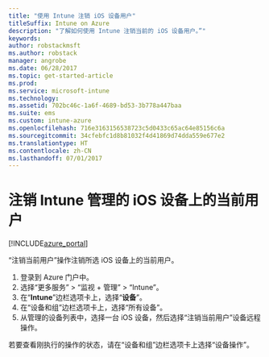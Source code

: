 ```yaml
---
title: "使用 Intune 注销 iOS 设备用户"
titleSuffix: Intune on Azure
description: "了解如何使用 Intune 注销当前的 iOS 设备用户。”"
keywords: 
author: robstackmsft
ms.author: robstack
manager: angrobe
ms.date: 06/28/2017
ms.topic: get-started-article
ms.prod: 
ms.service: microsoft-intune
ms.technology: 
ms.assetid: 702bc46c-1a6f-4689-bd53-3b778a447baa
ms.suite: ems
ms.custom: intune-azure
ms.openlocfilehash: 716e3163156538723c5d0433c65ac64e85156c6a
ms.sourcegitcommit: 34cfebfc1d8b81032f4d41869d74dda559e677e2
ms.translationtype: HT
ms.contentlocale: zh-CN
ms.lasthandoff: 07/01/2017
---
```

# <a name="logout-the-current-user-on-intune-managed-ios-devices"></a>注销 Intune 管理的 iOS 设备上的当前用户


[!INCLUDE[azure_portal](./includes/azure_portal.md)]


“注销当前用户”操作注销所选 iOS 设备上的当前用户。

1.  登录到 Azure 门户中。
2.  选择“更多服务” > “监视 + 管理” > “Intune”。
3.  在“**Intune**”边栏选项卡上，选择“**设备**”。
4.  在“设备和组”边栏选项卡上，选择“所有设备”。
5.  从管理的设备列表中，选择一台 iOS 设备，然后选择“注销当前用户”设备远程操作。

若要查看刚执行的操作的状态，请在“设备和组”边栏选项卡上选择“设备操作”。
